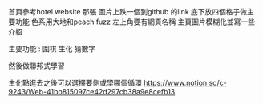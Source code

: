 首頁參考hotel website 那張
圖片上跌一個到github 的link 底下放四個格子做主要功能
色系用大地和peach fuzz
左上角要有網頁名稱
主頁圖片模糊化並寫一些介紹

主要功能 : 
圍棋
生化
猜數字

然後做聯邦式學習

生化點進去之後可以選擇要側或學哪個循環
https://www.notion.so/c-9243/Web-41bb815097ce42d297cb38a9e8cefb13
